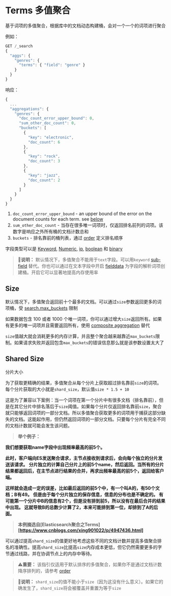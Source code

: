 # Terms 多值聚合
基于词项的多值聚合，根据库中的文档动态构建桶，会对一个一个的词项进行聚合

例如：

```js
GET /_search
{
  "aggs": {
    "genres": {
      "terms": { "field": "genre" }
    }
  }
}
```

响应：

```js
{
  ...
  "aggregations": {
    "genres": {
      "doc_count_error_upper_bound": 0,
      "sum_other_doc_count": 0,
      "buckets": [
        {
          "key": "electronic",
          "doc_count": 6
        },
        {
          "key": "rock",
          "doc_count": 3
        },
        {
          "key": "jazz",
          "doc_count": 2
        }
      ]
    }
  }
}
```

1. `doc_count_error_upper_bound` - an upper bound of the error on the document counts for each term. see [below][below]
2. `sum_other_doc_count` - 当存在很多唯一词项时，仅返回排名前列的词项。该数字是响应之外所有桶的文档计数总和
3. `buckets` - 排名靠前的桶列表，通过 [order][order] 定义排名顺序

字段类型可以是 [Keyword][Keyword], [Numeric][Numeric], [ip], [boolean][boolean] 和 [binary][binary]

> 💬**说明：** 默认情况下，多值聚合不能用于`text`字段。可以用`keyword` [sub-field][sub-field] 替代。你也可以通过在文本字段中开启 [fielddata][fielddata] 为字段的解析词项创建桶。开启它可以显著地提高内存使用率

## Size
默认情况下，多值聚合返回前十个最多的文档。可以通过`size`参数返回更多的词项桶，受 [search.max_buckets][search.max_buckets] 限制

如果数据包含 100 或者 1000 个唯一词项，你可以通过增大`size`返回所有。如果有更多的唯一词项并且需要返回所有，使用 [composite aggregation][composite-aggregation] 替代

`size`值越大就会消耗更多的内存计算，并且整个聚合越来越靠近`max_buckets`限制。如果请求失败并返回包含`max_buckets`的错误信息那么就是该参数设置太大了

## Shared Size
分片大小

为了获取更精确的结果，多值聚合从每个分片上获取超过排名靠前`size`的词项。每个分片获取的大小就是`shard_size`，默认值`size * 1.5 + 10`

这是为了兼容以下案例：当一个词项在第一个分片中有很多文档（排名靠前），但是在其它分片中排名落后于`size`阈值。如果每个分片仅返回排名靠前`size`，聚合就只能够返回词项的一部分文档。所以多值聚合获取更多的词项用于捕获这部分缺失的文档。这能起作用，但仍然返回词项的一部分文档。只要每个分片有完全不同的文档计数就可能会发生该问题。

> **举个例子：**

**我们想要获取name字段中出现频率最高的前5个。**

**此时，客户端向ES发送聚合请求，主节点接收到请求后，会向每个独立的分片发送该请求。**
**分片独立的计算自己分片上的前5个name，然后返回。当所有的分片结果都返回后，在主节点进行结果的合并，再求出频率最高的前5个，返回给客户端。**

**这样就会造成一定的误差，比如最后返回的前5个中，有一个叫A的，有50个文档；B有49。 但是由于每个分片独立的保存信息，信息的分布也是不确定的。 有可能第一个分片中B的信息有2个，但是没有排到前5，所以没有在最后合并的结果中出现。 这就导致B的总数少计算了2，本来可能排到第一位，却排到了A的后面。**

> **本例摘选自[Elasticsearch聚合之Terms][https://www.cnblogs.com/xing901022/p/4947436.html]**

可以通过提高`shard_size`的值更好地考虑这些不同的文档计数并提高多值聚合排名的准确性。提高`shard_size`比提高`size`内存成本更低，但它仍然需要更多的字节通过线路，并在协调节点上的内存中等待。

> ⚠️**重要：** 该指引仅适用于默认排序的多值聚合，如果你不是通过文档计数降序排列的，请参考 [order][order]

> 💬**说明：** `shard_size`的值不能小于`size`（因为这没有什么意义）。如果它的确发生了，`shard_size`将会被覆盖并重置为等于`size`





[below]: https://www.elastic.co/guide/en/elasticsearch/reference/7.15/search-aggregations-bucket-terms-aggregation.html#terms-agg-doc-count-error
[order]: https://www.elastic.co/guide/en/elasticsearch/reference/7.15/search-aggregations-bucket-terms-aggregation.html#search-aggregations-bucket-terms-aggregation-order
[Keyword]: https://www.elastic.co/guide/en/elasticsearch/reference/7.15/keyword.html
[Numeric]: https://www.elastic.co/guide/en/elasticsearch/reference/7.15/number.html
[ip]: [https://www.elastic.co/guide/en/elasticsearch/reference/7.15/ip.html]
[boolean]: [https://www.elastic.co/guide/en/elasticsearch/reference/7.15/boolean.html]
[binary]: [https://www.elastic.co/guide/en/elasticsearch/reference/7.15/binary.html]
[sub-field]: [https://www.elastic.co/guide/en/elasticsearch/reference/7.15/multi-fields.html]
[fielddata]: [https://www.elastic.co/guide/en/elasticsearch/reference/7.15/fielddata.html]
[search.max_buckets]: [https://www.elastic.co/guide/en/elasticsearch/reference/7.15/search-settings.html#search-settings-max-buckets]
[composite-aggregation]: [https://www.elastic.co/guide/en/elasticsearch/reference/7.15/search-aggregations-bucket-composite-aggregation.html]
